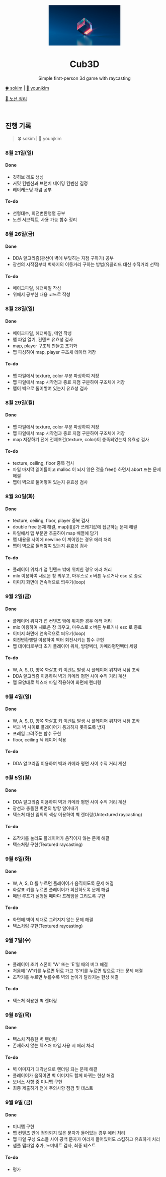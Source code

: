 <div align="center">
  <img src="https://github.com/S0YKIM/Cub3d/blob/main/img/cube.jpg" height="128px" alt="cub3d" >
  <h1>Cub3D</h1>
  <p> Simple first-person 3d game with raycasting </p>
</div>


[🍀 sokim](https://github.com/S0YKIM) | [ 🔮 younjkim](https://github.com/objectio)

[🔗 노션 정리](https://pouncing-elbow-0a4.notion.site/Cub3d-398cfcddc5cd4725a88dba8f2b59251b)

</br>

## 진행 기록

> 🍀 sokim | 🔮 younjkim

### 8월 21일(일)
#### Done
- 깃허브 레포 생성
- 커밋 컨벤션과 브랜치 네이밍 컨벤션 결정
- 레이캐스팅 개념 공부
#### To-do
- 선형대수, 회전변환행렬 공부
- 노션 서브젝트, 사용 가능 함수 정리 

### 8월 26일(금)
#### Done
- DDA 알고리즘(광선이 벽에 부딪히는 지점 구하기) 공부
- 광선의 시작점부터 벽까지의 이동거리 구하는 방법(유클리드 대신 수직거리 선택)
#### To-do
- 메이크파일, 헤더파일 작성
- 위에서 공부한 내용 코드로 작성

### 8월 28일(일)
#### Done
- 메이크파일, 헤더파일, 메인 작성
- 맵 파일 열기, 컨텐츠 유효성 검사
- map, player 구조체 만들고 초기화
- 맵 파싱하여 map, player 구조체 데이터 저장
#### To-do
- 맵 파일에서 texture, color 부분 파싱하여 저장
- 맵 파일에서 map 시작점과 종료 지점 구분하여 구조체에 저장
- 맵이 벽으로 둘어쌓여 있는지 유효성 검사

### 8월 29일(월)
#### Done
- 맵 파일에서 texture, color 부분 파싱하여 저장
- 맵 파일에서 map 시작점과 종료 지점 구분하여 구조체에 저장
- map 저장하기 전에 전제조건(texture, color)이 충족되었는지 유효성 검사
#### To-do
- texture, ceiling, floor 중복 검사
- 파일 마지막 읽어들이고 malloc 이 되지 않은 것을 free() 하면서 abort 뜨는 문제 해결
- 맵이 벽으로 둘어쌓여 있는지 유효성 검사

### 8월 30일(화)
#### Done
- texture, ceiling, floor, player 중복 검사
- double free 문제 해결, map[i][j]가 쓰레기값에 접근하는 문제 해결
- 파일에서 맵 부분만 추출하여 map 배열에 담기
- 맵 내용물 사이에 newline 이 끼어있는 경우 에러 처리
- 맵이 벽으로 둘러쌓여 있는지 유효성 검사
#### To-do
- 플레이어 위치가 맵 컨텐츠 밖에 위치한 경우 에러 처리
- mlx 이용하여 새로운 창 띄우고, 마우스로 x 버튼 누르거나 esc 로 종료
- 이미지 화면에 연속적으로 띄우기(loop)

### 9월 2일(금)
#### Done
- 플레이어 위치가 맵 컨텐츠 밖에 위치한 경우 에러 처리
- mlx 이용하여 새로운 창 띄우고, 마우스로 x 버튼 누르거나 esc 로 종료
- 이미지 화면에 연속적으로 띄우기(loop)
- 회전변환행렬 이용하여 벡터 회전시키는 함수 구현
- 맵 데이터로부터 초기 플레이어 위치, 방향벡터, 카메라평면벡터 세팅

#### To-do
- W, A, S, D, 양쪽 화살표 키 이벤트 발생 시 플레이어 위치와 시점 조작
- DDA 알고리즘 이용하여 벽과 카메라 평면 사이 수직 거리 계산
- 맵 모양대로 텍스처 파일 적용하여 화면에 렌더링

### 9월 4일(일)
#### Done
- W, A, S, D, 양쪽 화살표 키 이벤트 발생 시 플레이어 위치와 시점 조작
- 벽과 벽 사이로 플레이어가 통과하지 못하도록 방지
- 프레임 그려주는 함수 구현
- floor, ceiling 색 레이어 적용
#### To-do
- DDA 알고리즘 이용하여 벽과 카메라 평면 사이 수직 거리 계산

### 9월 5일(월)
#### Done
- DDA 알고리즘 이용하여 벽과 카메라 평면 사이 수직 거리 계산
- 광선과 충돌한 벽면의 방향 알아내기
- 텍스처 대신 임의의 색상 이용하여 벽 렌더링(Untextured raycasting)
#### To-do
- 조작키를 눌러도 플레이어가 움직이지 않는 문제 해결
- 텍스처링 구현(Textured raycasting)

### 9월 6일(화)
#### Done
- W, A, S, D 를 누르면 플레이어가 움직이도록 문제 해결
- 화살표 키를 누르면 플레이어가 회전하도록 문제 해결
- 매번 루프가 실행될 때마다 프레임을 그리도록 구현
#### To-do
- 화면에 벽이 제대로 그려지지 않는 문제 해결
- 텍스처링 구현(Textured raycasting)

### 9월 7일(수)
#### Done
- 플레이어 초기 스폰이 'W' 또는 'E'일 때의 버그 해결
- 처음에 'W'키를 누르면 뒤로 가고 'S'키를 누르면 앞으로 가는 문제 해결
- 조작키를 누르면 누를수록 벽의 높이가 달라지는 현상 해결
#### To-do
- 텍스처 적용한 벽 렌더링

### 9월 8일(목)
#### Done
- 텍스처 적용한 벽 렌더링
- 존재하지 않는 텍스처 파일 사용 시 에러 처리
#### To-do
- 벽 이미지가 대각선으로 렌더링 되는 문제 해결
- 플레이어가 움직이면 벽 이미지도 함께 바뀌는 현상 해결
- 보너스 사항 중 미니맵 구현
- 최종 제출하기 전에 주의사항 점검 및 테스트

### 9월 9일 (금)
#### Done
- 미니맵 구현
- 맵 컨텐츠 안에 정의되지 않은 문자가 들어있는 경우 에러 처리
- 맵 파일 구성 요소들 사이 공백 문자가 여러개 들어있어도 스킵하고 유효하게 처리
- 샘플 맵파일 추가, 노미네트 검사, 최종 테스트
#### To-do
- 평가
